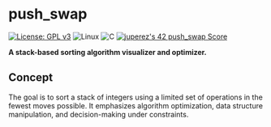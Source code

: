 # push_swap

[![License: GPL v3](https://img.shields.io/badge/License-GPLv3-blue.svg?style=for-the-badge)](https://www.gnu.org/licenses/gpl-3.0)
![Linux](https://img.shields.io/badge/Linux-FCC624?style=for-the-badge&logo=linux&logoColor=black)
![C](https://img.shields.io/badge/C-00599C?style=for-the-badge&logo=c&logoColor=white)
[![juperez's 42 push_swap Score](https://badge.nimon.fr/api/v2/cmae8x59h3770401p8yt4vzme5/project/3709177)](https://github.com/Nimon77/badge42)

**A stack-based sorting algorithm visualizer and optimizer.**

## Concept

The goal is to sort a stack of integers using a limited set of operations in the fewest moves possible. It emphasizes algorithm optimization, data structure manipulation, and decision-making under constraints.
